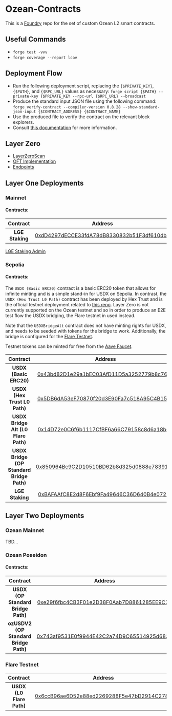 # Ozean-Contracts

This is a [Foundry](https://book.getfoundry.sh/) repo for the set of custom Ozean L2 smart contracts. 

## Useful Commands
- `forge test -vvv`
- `forge coverage --report lcov`

## Deployment Flow
- Run the following deployment script, replacing the `{$PRIVATE_KEY}`, `{$PATH}`, and `{$RPC_URL}` values as necessary: `forge script {$PATH} --private-key {$PRIVATE_KEY --rpc-url {$RPC_URL} --broadcast`
- Produce the standard input JSON file using the following command: `forge verify-contract --compiler-version 0.8.28 --show-standard-json-input {$CONTRACT_ADDRESS} {$CONTRACT_NAME}`
- Use the produced file to verify the contract on the relevant block explorers.
- Consult [this documentation](https://book.getfoundry.sh/forge/deploying) for more information.

## Layer Zero
- [LayerZeroScan](https://testnet.layerzeroscan.com/)
- [OFT Implementation](https://docs.layerzero.network/v2/developers/evm/oft/quickstart)
- [Endpoints](https://docs.layerzero.network/v2/developers/evm/technical-reference/deployed-contracts)

## Layer One Deployments

### Mainnet

#### Contracts:

| **Contract** | **Address** |
|:---:|:---:|
| **LGE Staking** | [0xdD4297dECCE33fdA78dB8330832b51F3df610db9](https://etherscan.io/address/0xdD4297dECCE33fdA78dB8330832b51F3df610db9#code)|

[LGE Staking Admin](https://etherscan.io/address/0x8A358c6ef869e3A1110398cC12581deB5946eB1a#code)

### Sepolia

#### Contracts:

The `USDX (Basic ERC20)` contract is a basic ERC20 token that allows for infinite minting and is a simple stand-in for USDX on Sepolia. In contrast, the `USDX (Hex Trust L0 Path)` contract has been deployed by Hex Trust and is the official testnet deployment related to [this repo](https://github.com/hextrust/hex-stablecoin-usd). Layer Zero is not currently supported on the Ozean testnet and so in order to produce an E2E test flow the USDX bridging, the Flare testnet in used instead.

Note that the `USDXBridgeAlt` contract does not have minting rights for USDX, and needs to be seeded with tokens for the bridge to work. Additionally, the bridge is configured for the [Flare Testnet](https://testnet.flarescan.com/).

Testnet tokens can be minted for free from the [Aave Faucet](https://app.aave.com/faucet/).

| **Contract** | **Address** |
|:---:|:---:|
| **USDX (Basic ERC20)** | [0x43bd82D1e29a1bEC03AfD11D5a3252779b8c760c](https://sepolia.etherscan.io/token/0x43bd82d1e29a1bec03afd11d5a3252779b8c760c#code)|
| **USDX (Hex Trust L0 Path)** | [0x5DB6dA53eF70870f20d3E90Fa7c518A95C4B1563](https://sepolia.etherscan.io/address/0x5DB6dA53eF70870f20d3E90Fa7c518A95C4B1563)|
| **USDX Bridge Alt (L0 Flare Path)** | [0x14D72e0C6f6b1117CfBF6a66C79158c8d6a18bC7](https://eth-sepolia.blockscout.com/address/0x14D72e0C6f6b1117CfBF6a66C79158c8d6a18bC7)|
| **USDX Bridge (OP Standard Bridge Path)** | [0x850964Bc9C2D10510BD62b8d325d0888e78391C1](https://sepolia.etherscan.io/address/0x850964Bc9C2D10510BD62b8d325d0888e78391C1#writeContract)|
| **LGE Staking** | [0xBAFAAfC8E2d8F6Ebf9Fa49646C36D640B4e07203](https://sepolia.etherscan.io/address/0xBAFAAfC8E2d8F6Ebf9Fa49646C36D640B4e07203#code)|

## Layer Two Deployments

### Ozean Mainnet

TBD...

### Ozean Poseidon

#### Contracts:

| **Contract** | **Address** |
|:---:|:---:|
| **USDX (OP Standard Bridge Path)** | [0xe29f6fbc4CB3F01e2D38F0Aab7D8861285EE9C36](https://poseidon-testnet.explorer.caldera.xyz/token/0xe29f6fbc4CB3F01e2D38F0Aab7D8861285EE9C36?tab=contract)|
| **ozUSDV2 (OP Standard Bridge Path)** | [0x743af9531E0f9944E42C2a74D9C65514925d6830](https://poseidon-testnet.explorer.caldera.xyz/address/0x743af9531E0f9944E42C2a74D9C65514925d6830)|

### Flare Testnet

| **Contract** | **Address** |
|:---:|:---:|
| **USDX (L0 Flare Path)** | [0x6ccB96ae6D52e88ed2269288F5e47bD2914C2785](https://testnet.flarescan.com/token/0x6ccB96ae6D52e88ed2269288F5e47bD2914C2785?type=erc20&chainid=114)|